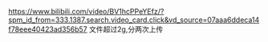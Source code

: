 https://www.bilibili.com/video/BV1hcPPeYEfz/?spm_id_from=333.1387.search.video_card.click&vd_source=07aaa6ddeca14f78eee40423ad356b57
文件超过2g,分两次上传
